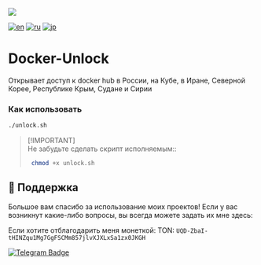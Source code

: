<p align="left">
  <a href="https://skillicons.dev">
    <img src="https://skillicons.dev/icons?i=ubuntu,bash" />
  </a>
</p>

[![en](https://img.shields.io/badge/lang-en-red.svg)](https://github.com/StasPlov/docker-unlock/blob/master/README.md)
[![ru](https://img.shields.io/badge/lang-ru-blue.svg)](https://github.com/StasPlov/docker-unlock/blob/master/README.ru.md)
[![jp](https://img.shields.io/badge/lang-jp-green.svg)](https://github.com/StasPlov/docker-unlock/blob/master/README.jp.md)

# Docker-Unlock
Открывает доступ к docker hub в России, на Кубе, в Иране, Северной Корее, Республике Крым, Судане и Сирии

### Как использовать
```bash
./unlock.sh
```

> [!IMPORTANT]\
> Не забудьте сделать скрипт исполняемым::
>```bash
>  chmod +x unlock.sh
> ```

## 💖 Поддержка

Большое вам спасибо за использование моих проектов! Если у вас возникнут какие-либо вопросы, вы всегда можете задать их мне здесь:

Если хотите отблагодарить меня монеткой:
TON: `UQD-ZbaI-tHINZqu1Mg7GgFSCMm857jlvXJXLxSa1zx0JKGH`

[![Telegram Badge](https://img.shields.io/badge/Telegram-blue?style=for-the-badge&logo=telegram&logoColor=white)](https://t.me/StasPlov)
